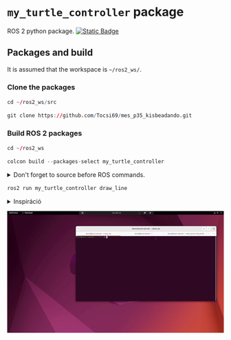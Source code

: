 # `my_turtle_controller` package
ROS 2 python package.  [![Static Badge](https://img.shields.io/badge/ROS_2-Humble-34aec5)](https://docs.ros.org/en/humble/)
## Packages and build

It is assumed that the workspace is `~/ros2_ws/`.

### Clone the packages
``` r
cd ~/ros2_ws/src
```
``` r
git clone https://github.com/Tocsi69/mes_p35_kisbeadando.git
```

### Build ROS 2 packages
``` r
cd ~/ros2_ws
```
``` r
colcon build --packages-select my_turtle_controller
```

<details>
<summary> Don't forget to source before ROS commands.</summary>

``` bash
source ~/ros2_ws/install/setup.bash
```
</details>

``` r
ros2 run my_turtle_controller draw_line
```
<details>
  <summary>Inspiráció</summary>

  ```
  ![](img/adidas.gif)
  ```
</details>

![](img/adidas.gif)